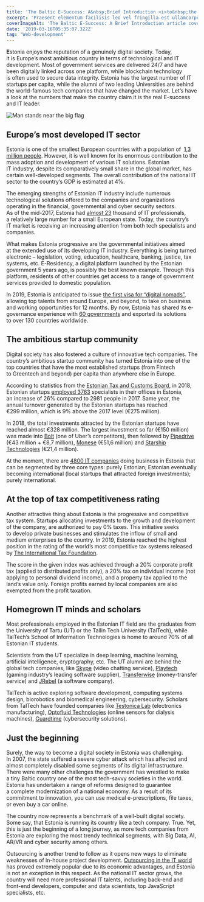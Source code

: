 ```yaml
---
title: 'The Baltic E-Success: A&nbsp;Brief Introduction <i>to&nbsp;the Estonian IT</i>&nbsp;Industry'
excerpt: 'Praesent elementum facilisis leo vel fringilla est ullamcorper eget. At imperdiet dui accumsan sit amet nulla facilisi morbi tempus.'
coverImageAlt: 'The Baltic E-Success: A Brief Introduction article cover'
date: '2019-03-16T05:35:07.322Z'
tag: 'Web-development'
---
```


**E**stonia enjoys the reputation of&nbsp;a&nbsp;genuinely digital society. Today, it&nbsp;is&nbsp;Europe’s most ambitious country in&nbsp;terms of&nbsp;technological and&nbsp;IT development. Most of&nbsp;government services are delivered 24/7 and have been digitally linked across one platform, while blockchain technology is&nbsp;often used to&nbsp;secure data integrity. Estonia has the largest number of&nbsp;IT startups per capita, while the alumni of&nbsp;two leading Universities are behind the world-famous tech companies that have changed the market. Let’s have a&nbsp;look at&nbsp;the numbers that make the country claim it&nbsp;is&nbsp;the real E-success and&nbsp;IT leader.

<Img imageName="flag" alt="Man stands near the big flag" withBigMargin/>

## Europe’s most developed IT sector

Estonia is&nbsp;one of&nbsp;the smallest European countries with a&nbsp;population of&nbsp; [1,3 million people](https://www.worldometers.info/world-population/estonia-population/). However, it&nbsp;is&nbsp;well known for its enormous contribution to&nbsp;the mass adoption and development of&nbsp;various&nbsp;IT solutions. Estonian IT&nbsp;industry, despite its comparatively small share in&nbsp;the global market, has certain well-developed segments. The overall contribution of&nbsp;the national&nbsp;IT sector to&nbsp;the country’s GDP is&nbsp;estimated at&nbsp;4%.

The emerging strengths of&nbsp;Estonian IT&nbsp;industry include numerous technological solutions offered to&nbsp;the companies and organizations operating in&nbsp;the financial, governmental and cyber security sectors. As&nbsp;of&nbsp;the mid-2017, Estonia had [almost 23](https://outsourcingreview.org/it-outsourcing-markets-review-estonia-vs-ukraine/)&nbsp;thousand of&nbsp;IT professionals, a&nbsp;relatively large number for a&nbsp;small European state. Today, the country’s IT&nbsp;market is&nbsp;receiving an&nbsp;increasing attention from both tech specialists and companies.

What makes Estonia progressive are the governmental initiatives aimed at&nbsp;the extended use of&nbsp;its developing&nbsp;IT industry. Everything is&nbsp;being turned electronic&nbsp;– legislation, voting, education, healthcare, banking, justice, tax systems, etc. E-Residency, a&nbsp;digital platform launched by&nbsp;the Estonian government 5&nbsp;years ago, is&nbsp;possibly the best known example. Through this platform, residents of&nbsp;other countries get access to&nbsp;a&nbsp;range of&nbsp;government services provided to&nbsp;domestic population.

In&nbsp;2019, Estonia is&nbsp;anticipated to&nbsp;issue [the first visa for “digital nomads”](https://e-estonia.com/digital-nomads-visa-shape-urban-employment/), allowing top talents from around Europe, and beyond, to&nbsp;take on&nbsp;business and working opportunities for 12&nbsp;months. By&nbsp;now, Estonia has shared its e-governance experience with [60 governments](https://e-estonia.com/it-sector/) and exported its solutions to&nbsp;over 130 countries worldwide.

## The ambitious startup community

Digital society has also fostered a&nbsp;culture of&nbsp;innovative tech companies. The country’s ambitious startup community has turned Estonia into one of&nbsp;the top countries that have the most established startups (from Fintech to&nbsp;Greentech and beyond) per capita than anywhere else in&nbsp;Europe.

According to&nbsp;statistics from the [Estonian Tax and Customs Board](https://www.emta.ee/eng), in&nbsp;2018, Estonian startups [employed 3763](https://www.startupestonia.ee/blog/2018-records-for-the-estonian-startup-sector-new-wave-of-entrepreneurs-in-the-community) specialists in&nbsp;their offices in&nbsp;Estonia, an&nbsp;increase of&nbsp;26% compared to&nbsp;2981 people in&nbsp;2017. Same year, the annual turnover generated by&nbsp;the Estonian startups has reached €299&nbsp;million, which is&nbsp;9% above the 2017 level (€275&nbsp;million).

In&nbsp;2018, the total investments attracted by&nbsp;the Estonian startups have reached almost €328&nbsp;million. The largest investment so&nbsp;far (€150&nbsp;million) was made into [Bolt](https://bolt.eu/ru/) (one of&nbsp;Uber’s competitors), then followed by&nbsp;[Pipedrive](https://www.pipedrive.com/) (€43 million + €8,7&nbsp;million), [Monese](https://monese.com/) (€51,6&nbsp;million) and [Starship Technologies](https://www.starship.xyz/) (€21,4&nbsp;million).

At&nbsp;the moment, there are [4800 IT companies](https://e-estonia.com/it-sector/) doing business in&nbsp;Estonia that can be&nbsp;segmented by&nbsp;three core types: purely Estonian; Estonian eventually becoming international (local startups that attracted foreign investments); purely international.

## At the top of tax competitiveness rating

Another attractive thing about Estonia is&nbsp;the progressive and competitive tax system. Startups allocating investments to&nbsp;the growth and development of&nbsp;the company, are authorized to&nbsp;pay&nbsp;0% taxes. This initiative seeks to&nbsp;develop private businesses and stimulates the inflow of&nbsp;small and medium enterprises to&nbsp;the country. In&nbsp;2019, Estonia reached the highest position in&nbsp;the rating of&nbsp;the world’s most competitive tax systems released by&nbsp;[The International Tax Foundation](https://taxfoundation.org/2019-international-index/).

The score in&nbsp;the given index was achieved through a&nbsp;20% corporate profit tax (applied to&nbsp;distributed profits only), a&nbsp;20% tax on&nbsp;individual income (not applying to&nbsp;personal dividend income), and a&nbsp;property tax applied to&nbsp;the land’s value only. Foreign profits earned by&nbsp;local companies are also exempted from the profit taxation.

<Separator type="color-line" lineColor="#D3D3FF" imageName="manWithCafeBg"/>

## Homegrown IT minds and scholars

Most professionals employed in&nbsp;the Estonian IT&nbsp;field are the graduates from the University of&nbsp;Tartu (UT) or&nbsp;the Tallin Tech University (TalTech), while TalTech’s School of&nbsp;Information Technologies is&nbsp;home to&nbsp;around&nbsp;70% of&nbsp;all Estonian IT&nbsp;students.

Scientists from the&nbsp;UT specialize in&nbsp;deep learning, machine learning, artificial intelligence, cryptography, etc. The UT&nbsp;alumni are behind the global tech companies, like [Skype](https://www.skype.com/) (video chatting service), [Playtech](http://www.playtech.ee/?nav=index&lang=en) (gaming industry’s leading software supplier), [Transferwise](https://transferwise.com/) (money-transfer service) and [JRebel](https://www.jrebel.com/) (a&nbsp;software company).

TalTech is&nbsp;active exploring software development, computing systems design, biorobotics and biomedical engineering, cybersecurity. Scholars from TalTech have founded companies like [Testonica Lab](http://testonica.com/) (electronics manufacturing), [Optofluid Technologies](https://www.funderbeam.com/startups/optofluid-technologies) (online sensors for dialysis machines), [Guardtime](https://guardtime.com/) (cybersecurity solutions).

## Just the beginning

Surely, the way to&nbsp;become a&nbsp;digital society in&nbsp;Estonia was challenging. In&nbsp;2007, the state suffered a&nbsp;severe cyber attack which has affected and almost completely disabled some segments of&nbsp;its digital infrastructure. There were many other challenges the government has wrestled to&nbsp;make a&nbsp;tiny Baltic country one of&nbsp;the most tech-savvy societies in&nbsp;the world. Estonia has undertaken a&nbsp;range of&nbsp;reforms designed to&nbsp;guarantee a&nbsp;complete modernization of&nbsp;a&nbsp;national economy. As&nbsp;a&nbsp;result of&nbsp;its commitment to&nbsp;innovation, you can use medical e-prescriptions, file taxes, or&nbsp;even buy a&nbsp;car online.

The country now represents a&nbsp;benchmark of&nbsp;a&nbsp;well-built digital society. Some say, that Estonia is&nbsp;running its country like a&nbsp;tech company. True. Yet, this is&nbsp;just the beginning of&nbsp;a&nbsp;long journey, as&nbsp;more tech companies from Estonia are exploring the most trendy technical segments, with Big Data, AI, AR/VR and cyber security among others.

Outsourcing is&nbsp;another trend to&nbsp;follow as&nbsp;it&nbsp;opens new ways to&nbsp;eliminate weaknesses of&nbsp;in-house project development. [Outsourcing in the IT world](https://loremscriptum.com/#about) has proved extremely popular due to&nbsp;its economic advantages, and Estonia is&nbsp;not an&nbsp;exception in&nbsp;this respect. As&nbsp;the national&nbsp;IT sector grows, the country will need more professional&nbsp;IT talents, including back-end and front-end developers, computer and data scientists, top JavaScript specialists, etc.
